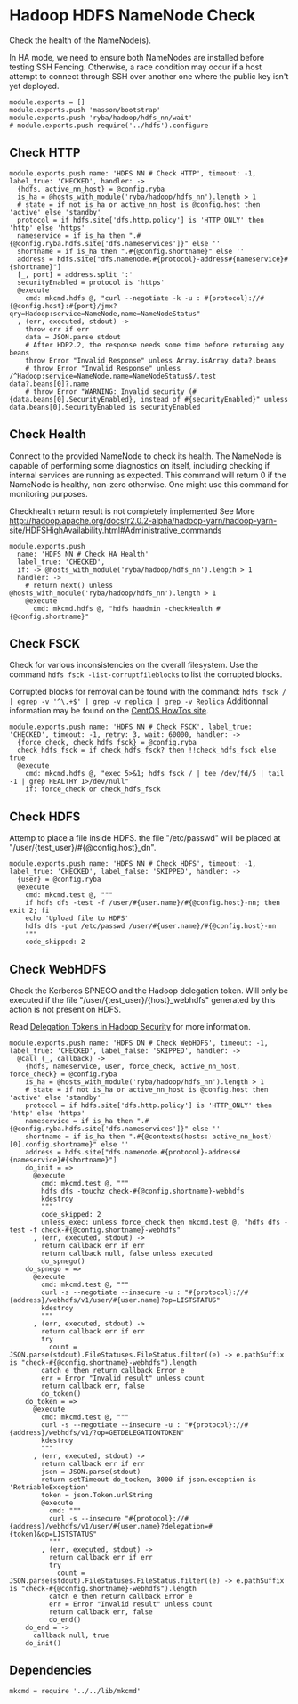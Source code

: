 
# Hadoop HDFS NameNode Check

Check the health of the NameNode(s).

In HA mode, we need to ensure both NameNodes are installed before testing SSH
Fencing. Otherwise, a race condition may occur if a host attempt to connect
through SSH over another one where the public key isn't yet deployed.

    module.exports = []
    module.exports.push 'masson/bootstrap'
    module.exports.push 'ryba/hadoop/hdfs_nn/wait'
    # module.exports.push require('../hdfs').configure

## Check HTTP

    module.exports.push name: 'HDFS NN # Check HTTP', timeout: -1, label_true: 'CHECKED', handler: ->
      {hdfs, active_nn_host} = @config.ryba
      is_ha = @hosts_with_module('ryba/hadoop/hdfs_nn').length > 1
      # state = if not is_ha or active_nn_host is @config.host then 'active' else 'standby'
      protocol = if hdfs.site['dfs.http.policy'] is 'HTTP_ONLY' then 'http' else 'https'
      nameservice = if is_ha then ".#{@config.ryba.hdfs.site['dfs.nameservices']}" else ''
      shortname = if is_ha then ".#{@config.shortname}" else ''
      address = hdfs.site["dfs.namenode.#{protocol}-address#{nameservice}#{shortname}"]
      [_, port] = address.split ':'
      securityEnabled = protocol is 'https'
      @execute
        cmd: mkcmd.hdfs @, "curl --negotiate -k -u : #{protocol}://#{@config.host}:#{port}/jmx?qry=Hadoop:service=NameNode,name=NameNodeStatus"
      , (err, executed, stdout) ->
        throw err if err
        data = JSON.parse stdout
        # After HDP2.2, the response needs some time before returning any beans
        throw Error "Invalid Response" unless Array.isArray data?.beans
        # throw Error "Invalid Response" unless /^Hadoop:service=NameNode,name=NameNodeStatus$/.test data?.beans[0]?.name
        # throw Error "WARNING: Invalid security (#{data.beans[0].SecurityEnabled}, instead of #{securityEnabled}" unless data.beans[0].SecurityEnabled is securityEnabled

## Check Health

Connect to the provided NameNode to check its health. The NameNode is capable of
performing some diagnostics on itself, including checking if internal services
are running as expected. This command will return 0 if the NameNode is healthy,
non-zero otherwise. One might use this command for monitoring purposes.

Checkhealth return result is not completely implemented
See More http://hadoop.apache.org/docs/r2.0.2-alpha/hadoop-yarn/hadoop-yarn-site/HDFSHighAvailability.html#Administrative_commands

    module.exports.push
      name: 'HDFS NN # Check HA Health'
      label_true: 'CHECKED',
      if: -> @hosts_with_module('ryba/hadoop/hdfs_nn').length > 1
      handler: ->
        # return next() unless @hosts_with_module('ryba/hadoop/hdfs_nn').length > 1
        @execute
          cmd: mkcmd.hdfs @, "hdfs haadmin -checkHealth #{@config.shortname}"

## Check FSCK

Check for various inconsistencies on the overall filesystem. Use the command
`hdfs fsck -list-corruptfileblocks` to list the corrupted blocks.

Corrupted blocks for removal can be found with the command: 
`hdfs fsck / | egrep -v '^\.+$' | grep -v replica | grep -v Replica`
Additionnal information may be found on the [CentOS HowTos site][corblk].

[corblk]: http://centoshowtos.org/hadoop/fix-corrupt-blocks-on-hdfs/

    module.exports.push name: 'HDFS NN # Check FSCK', label_true: 'CHECKED', timeout: -1, retry: 3, wait: 60000, handler: ->
      {force_check, check_hdfs_fsck} = @config.ryba
      check_hdfs_fsck = if check_hdfs_fsck? then !!check_hdfs_fsck else true
      @execute
        cmd: mkcmd.hdfs @, "exec 5>&1; hdfs fsck / | tee /dev/fd/5 | tail -1 | grep HEALTHY 1>/dev/null"
        if: force_check or check_hdfs_fsck

## Check HDFS

Attemp to place a file inside HDFS. the file "/etc/passwd" will be placed at
"/user/{test\_user}/#{@config.host}\_dn".

    module.exports.push name: 'HDFS NN # Check HDFS', timeout: -1, label_true: 'CHECKED', label_false: 'SKIPPED', handler: ->
      {user} = @config.ryba
      @execute
        cmd: mkcmd.test @, """
        if hdfs dfs -test -f /user/#{user.name}/#{@config.host}-nn; then exit 2; fi
        echo 'Upload file to HDFS'
        hdfs dfs -put /etc/passwd /user/#{user.name}/#{@config.host}-nn
        """
        code_skipped: 2

## Check WebHDFS

Check the Kerberos SPNEGO and the Hadoop delegation token. Will only be
executed if the file "/user/{test\_user}/{host}\_webhdfs" generated by this action
is not present on HDFS.

Read [Delegation Tokens in Hadoop Security](http://www.kodkast.com/blogs/hadoop/delegation-tokens-in-hadoop-security)
for more information.

    module.exports.push name: 'HDFS DN # Check WebHDFS', timeout: -1, label_true: 'CHECKED', label_false: 'SKIPPED', handler: ->
      @call (_, callback) ->
        {hdfs, nameservice, user, force_check, active_nn_host, force_check} = @config.ryba
        is_ha = @hosts_with_module('ryba/hadoop/hdfs_nn').length > 1
        # state = if not is_ha or active_nn_host is @config.host then 'active' else 'standby'
        protocol = if hdfs.site['dfs.http.policy'] is 'HTTP_ONLY' then 'http' else 'https'
        nameservice = if is_ha then ".#{@config.ryba.hdfs.site['dfs.nameservices']}" else ''
        shortname = if is_ha then ".#{@contexts(hosts: active_nn_host)[0].config.shortname}" else ''
        address = hdfs.site["dfs.namenode.#{protocol}-address#{nameservice}#{shortname}"]
        do_init = =>
          @execute
            cmd: mkcmd.test @, """
            hdfs dfs -touchz check-#{@config.shortname}-webhdfs
            kdestroy
            """
            code_skipped: 2
            unless_exec: unless force_check then mkcmd.test @, "hdfs dfs -test -f check-#{@config.shortname}-webhdfs"
          , (err, executed, stdout) ->
            return callback err if err
            return callback null, false unless executed
            do_spnego()
        do_spnego = =>
          @execute
            cmd: mkcmd.test @, """
            curl -s --negotiate --insecure -u : "#{protocol}://#{address}/webhdfs/v1/user/#{user.name}?op=LISTSTATUS"
            kdestroy
            """
          , (err, executed, stdout) ->
            return callback err if err
            try
              count = JSON.parse(stdout).FileStatuses.FileStatus.filter((e) -> e.pathSuffix is "check-#{@config.shortname}-webhdfs").length
            catch e then return callback Error e
            err = Error "Invalid result" unless count
            return callback err, false
            do_token()
        do_token = =>
          @execute
            cmd: mkcmd.test @, """
            curl -s --negotiate --insecure -u : "#{protocol}://#{address}/webhdfs/v1/?op=GETDELEGATIONTOKEN"
            kdestroy
            """
          , (err, executed, stdout) ->
            return callback err if err
            json = JSON.parse(stdout)
            return setTimeout do_tocken, 3000 if json.exception is 'RetriableException'
            token = json.Token.urlString
            @execute
              cmd: """
              curl -s --insecure "#{protocol}://#{address}/webhdfs/v1/user/#{user.name}?delegation=#{token}&op=LISTSTATUS"
              """
            , (err, executed, stdout) ->
              return callback err if err
              try
                count = JSON.parse(stdout).FileStatuses.FileStatus.filter((e) -> e.pathSuffix is "check-#{@config.shortname}-webhdfs").length
              catch e then return callback Error e
              err = Error "Invalid result" unless count
              return callback err, false
              do_end()
        do_end = ->
          callback null, true
        do_init()

## Dependencies

    mkcmd = require '../../lib/mkcmd'
